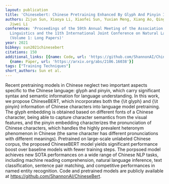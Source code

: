 ```yaml
---
layout: publication
title: 'Chinesebert: Chinese Pretraining Enhanced By Glyph And Pinyin Information'
authors: Zijun Sun, Xiaoya Li, Xiaofei Sun, Yuxian Meng, Xiang Ao, Qing He, Fei Wu,
  Jiwei Li
conference: 'Proceedings of the 59th Annual Meeting of the Association for Computational
  Linguistics and the 11th International Joint Conference on Natural Language Processing
  (Volume 1: Long Papers)'
year: 2021
bibkey: sun2021chinesebert
citations: 150
additional_links: [{name: Code, url: 'https://github.com/ShannonAI/ChineseBert'},
  {name: Paper, url: 'https://arxiv.org/abs/2106.16038'}]
tags: ["Training Techniques"]
short_authors: Sun et al.
---
```

Recent pretraining models in Chinese neglect two important aspects specific
to the Chinese language: glyph and pinyin, which carry significant syntax and
semantic information for language understanding. In this work, we propose
ChineseBERT, which incorporates both the \{\it glyph\} and \{\it pinyin\}
information of Chinese characters into language model pretraining. The glyph
embedding is obtained based on different fonts of a Chinese character, being
able to capture character semantics from the visual features, and the pinyin
embedding characterizes the pronunciation of Chinese characters, which handles
the highly prevalent heteronym phenomenon in Chinese (the same character has
different pronunciations with different meanings). Pretrained on large-scale
unlabeled Chinese corpus, the proposed ChineseBERT model yields significant
performance boost over baseline models with fewer training steps. The porpsoed
model achieves new SOTA performances on a wide range of Chinese NLP tasks,
including machine reading comprehension, natural language inference, text
classification, sentence pair matching, and competitive performances in named
entity recognition. Code and pretrained models are publicly available at
https://github.com/ShannonAI/ChineseBert.